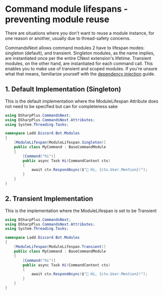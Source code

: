 # Command module lifespans - preventing module reuse

There are situations where you don't want to reuse a module instance, for one reason or another, usually due to 
thread-safety concerns.

CommandsNext allows command modules 2 have to lifespan modes: singleton (default), and transient. Singleton modules, as 
the name implies, are instantiated once per the entire CNext extension's lifetime. Transient modules, on the other 
hand, are instantiated for each command call. This enables you to make use of transient and scoped modules. If you're 
unsure what that means, familiarize yourself with the [dependency injection](/articles/commands/dependency_injection.html "dependency injection") 
guide.

## 1. Default Implementation (Singleton)

This is the default implementation where the ModuleLifespan Attribute does not need to be specified but can for completeness sake

```cs
using DSharpPlus.CommandsNext;
using DSharpPlus.CommandsNext.Attributes;
using System.Threading.Tasks;

namespace Ladd.Discord.Bot.Modules
{
    [ModuleLifespan(ModuleLifespan.Singleton)]
    public class MyCommand : BaseCommandModule
    {
        [Command("hi")]
        public async Task Hi(CommandContext ctx)
        {
            await ctx.RespondAsync($"👋 Hi, {ctx.User.Mention}!");
        }
    }
}
```

## 2. Transient Implementation

This is the implementation where the ModuleLifespan is set to be Transient
```cs
using DSharpPlus.CommandsNext;
using DSharpPlus.CommandsNext.Attributes;
using System.Threading.Tasks;

namespace Ladd.Discord.Bot.Modules
{
    [ModuleLifespan(ModuleLifespan.Transient)]
    public class MyCommand : BaseCommandModule
    {
        [Command("hi")]
        public async Task Hi(CommandContext ctx)
        {
            await ctx.RespondAsync($"👋 Hi, {ctx.User.Mention}!");
        }
    }
}
```
